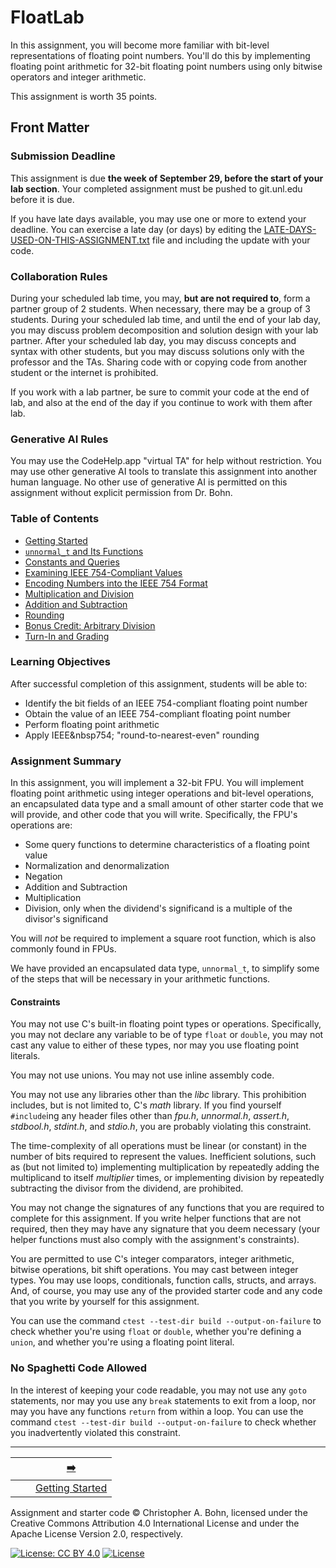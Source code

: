 # FloatLab

[//]: # (FloatLab © 2019-25 Christopher A. Bohn)

In this assignment, you will become more familiar with bit-level representations of floating point numbers.
You'll do this by implementing floating point arithmetic for 32-bit floating point numbers using only bitwise operators and integer arithmetic.

This assignment is worth 35 points.

## Front Matter

### Submission Deadline

This assignment is due **the week of September 29, before the start of your lab section**.
Your completed assignment must be pushed to git.unl.edu before it is due.

If you have late days available, you may use one or more to extend your deadline.
You can exercise a late day (or days) by editing the [LATE-DAYS-USED-ON-THIS-ASSIGNMENT.txt](LATE-DAYS-USED-ON-THIS-ASSIGNMENT.txt) file and including the update with your code.

### Collaboration Rules

During your scheduled lab time, you may, **but are not required to**, form a partner group of 2 students.
When necessary, there may be a group of 3 students.
During your scheduled lab time, and until the end of your lab day, you may discuss problem decomposition and solution design with your lab partner.
After your scheduled lab day, you may discuss concepts and syntax with other students, but you may discuss solutions only with the professor and the TAs.
Sharing code with or copying code from another student or the internet is prohibited.

If you work with a lab partner, be sure to commit your code at the end of lab, and also at the end of the day if you continue to work with them after lab.

### Generative AI Rules

You may use the CodeHelp.app "virtual TA" for help without restriction.
You may use other generative AI tools to translate this assignment into another human language.
No other use of generative AI is permitted on this assignment without explicit permission from Dr. Bohn.

### Table of Contents

- [Getting Started](doc/01-getting-started.md)
- [`unnormal_t` and Its Functions](doc/02-unnormal_t.md)
- [Constants and Queries](doc/03-constants-queries.md)
- [Examining IEEE 754-Compliant Values](doc/04-examining-numbers.md)
- [Encoding Numbers into the IEEE 754 Format](doc/05-normalization.md)
- [Multiplication and Division](doc/06-multiply-divide.md)
- [Addition and Subtraction](doc/07-add-subtract.md)
- [Rounding](doc/08-rounding.md)
- [Bonus Credit: Arbitrary Division](doc/09-arbitrary-division.md)
- [Turn-In and Grading](doc/10-grading.md)

### Learning Objectives

After successful completion of this assignment, students will be able to:
- Identify the bit fields of an IEEE&nbsp;754-compliant floating point number
- Obtain the value of an IEEE&nbsp;754-compliant floating point number
- Perform floating point arithmetic
- Apply IEEE&nbsp754; "round-to-nearest-even" rounding

### Assignment Summary

In this assignment, you will implement a 32-bit FPU.
You will implement floating point arithmetic using integer operations and bit-level operations, an encapsulated data type and a small amount of other starter code that we will provide, and other code that you will write.
Specifically, the FPU's operations are:
- Some query functions to determine characteristics of a floating point value
- Normalization and denormalization
- Negation
- Addition and Subtraction
- Multiplication
- Division, only when the dividend's significand is a multiple of the divisor's significand

You will *not* be required to implement a square root function, which is also commonly found in FPUs.

We have provided an encapsulated data type, `unnormal_t`, to simplify some of the steps that will be necessary in your arithmetic functions.

#### Constraints

You may not use C's built-in floating point types or operations.
Specifically, you may not declare any variable to be of type `float` or `double`, you may not cast any value to either of these types, nor may you use floating point literals.

You may not use unions.
You may not use inline assembly code.

You may not use any libraries other than the *libc* library.
This prohibition includes, but is not limited to, C's *math* library.
If you find yourself `#include`ing any header files other than *fpu.h*, *unnormal.h*, *assert.h*, *stdbool.h*, *stdint.h*, and *stdio.h*, you are probably violating this constraint.

The time-complexity of all operations must be linear (or constant) in the number of bits required to represent the values.
Inefficient solutions, such as (but not limited to) implementing multiplication by repeatedly adding the multiplicand to itself $multiplier$ times, or implementing division by repeatedly subtracting the divisor from the dividend, are prohibited.

You may not change the signatures of any functions that you are required to complete for this assignment.
If you write helper functions that are not required, then they may have any signature that you deem necessary
(your helper functions must also comply with the assignment's constraints).

You are permitted to use C's integer comparators, integer arithmetic, bitwise operations, bit shift operations.
You may cast between integer types.
You may use loops, conditionals, function calls, structs, and arrays.
And, of course, you may use any of the provided starter code and any code that you write by yourself for this assignment.

You can use the command `ctest --test-dir build --output-on-failure` to check whether you're using `float` or `double`, whether you're defining a `union`, and whether you're using a floating point literal.

### No Spaghetti Code Allowed

In the interest of keeping your code readable, you may not use any `goto` statements,
nor may you use any `break` statements to exit from a loop,
nor may you have any functions `return` from within a loop.
You can use the command `ctest --test-dir build --output-on-failure` to check whether you inadvertently violated this constraint.

---

|                 |                              |       [➡️](doc/01-getting-started.md)        |
|:---------------:|:----------------------------:|:--------------------------------------------:|
|                 |                              | [Getting Started](doc/01-getting-started.md) |

Assignment and starter code © Christopher A. Bohn,
licensed under the Creative Commons Attribution 4.0 International License
and under the Apache License Version 2.0, respectively.

<!-- [![License: CC BY 4.0](https://licensebuttons.net/l/by/4.0/80x15.png)](https://creativecommons.org/licenses/by/4.0/) -->
[![License: CC BY 4.0](https://img.shields.io/badge/License-CC_BY_4.0-lightgrey.svg)](https://creativecommons.org/licenses/by/4.0/)
[![License](https://img.shields.io/badge/License-Apache_2.0-blue.svg)](https://opensource.org/licenses/Apache-2.0)
